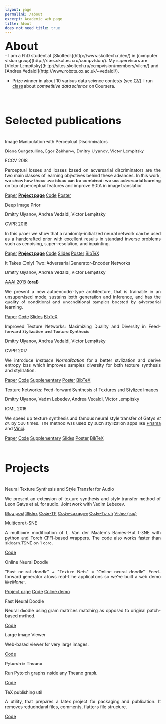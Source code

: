 ```yaml
---
layout: page
permalink: /about
excerpt: Academic web page
title: About
does_not_need_title: true
---
```

<h1 style="margin:0px; font-size: 36px">About</h1>
- I am a PhD student at [Skoltech](http://www.skoltech.ru/en/) in [computer vision group](http://sites.skoltech.ru/compvision/). My supervisors are [Victor Lempitsky](http://sites.skoltech.ru/compvision/members/vilem/) and [Andrea Vedaldi](http://www.robots.ox.ac.uk/~vedaldi/).

- Prize winner in about 10 various data science contests (see [CV](https://docs.google.com/document/d/1eRQ41fevLl9o95lJbF19ldk5SzooeX1jp-Bxx8gA9m0/edit?usp=sharing)). I run [class](https://www.coursera.org/learn/competitive-data-science) about *competitive data science* on Coursera.

<br/>
<div class="scaleIcons">
<center>
    <a class="hovernounderline" href="https://docs.google.com/document/d/1eRQ41fevLl9o95lJbF19ldk5SzooeX1jp-Bxx8gA9m0/edit?usp=sharing">
        <i class="svg-icon cv"></i>
    </a>
    <a class="hovernounderline" href="https://www.twitter.com/{{ site.footer-links.twitter }}">
        <i class="svg-icon twitter"></i>
    </a>
    <a class="hovernounderline" href="https://github.com/{{ site.footer-links.github }}">
        <i class="svg-icon github"></i>
    </a>
    <a class="hovernounderline" href="https://www.linkedin.com/in/{{ site.footer-links.linkedin }}">
        <i class="svg-icon linkedin"></i>
    </a>
</center>
</div>
<h1 style="font-size: 36px">Selected publications</h1>
<!-- <> -->
<div class="row publications">
    <div class="col-sm-5 vcenter marginbottom">
        <img class="img-responsive pub-image" src="/assets/about/perceptual_gan.png" alt=""/>
    </div>
    <div class="col-sm-7 vcenter" style="margin-right: -4px; text-align: justify;">
        <p class="title">Image Manipulation with Perceptual Discriminators</p>
        <p class="authors">Diana Sungatullina, Egor Zakharov, Dmitry Ulyanov, Victor Lempitsky</p>
        <p class="conf">ECCV 2018</p>
        <p class="description">
            Perceptual losses and losses based on adversarial discriminators are the two main classes of learning objectives behind these advances. In this work, we show how
            these two ideas can be combined: we use adversarial learning on top of perceptual features and improve SOtA in image translation.  
        </p>
        <div class="links">
            <a href="http://openaccess.thecvf.com/content_ECCV_2018/papers/Diana_Sungatullina_Image_Manipulation_with_ECCV_2018_paper.pdf">Paper</a>
            <a href="https://egorzakharov.github.io/perceptual_gan" style="font-weight: bold;">Project page</a>
            <a href="https://github.com/egorzakharov/PerceptualGAN">Code</a>
            <a href="https://box.skoltech.ru/index.php/s/J0pdkyYgxpMItWQ">Poster</a>
        </div>
    </div>
</div>
<div class="row publications">
    <div class="col-sm-5 vcenter marginbottom">
    	<img class="img-responsive pub-image" src="https://raw.githubusercontent.com/DmitryUlyanov/deep-image-prior/master/data/teaser_compiled.jpg" alt=""/>
    </div>
    <div class="col-sm-7 vcenter" style="margin-right: -4px; text-align: justify;">
		<p class="title">Deep Image Prior</p>
		<p class="authors">Dmitry Ulyanov, Andrea Vedaldi, Victor Lempitsky</p>
		<p class="conf">CVPR 2018</p>
		<p class="description">
			In this paper we show that a randomly-initialized neural network can be used as a handcrafted prior with excellent results in standard inverse problems such as denoising, super-resolution, and inpainting.
		</p>
        <div class="links">
    		<a href="https://sites.skoltech.ru/app/data/uploads/sites/25/2018/04/deep_image_prior.pdf">Paper</a>
    		<a href="/deep_image_prior" style="font-weight: bold;">Project page</a>
    		<a href="https://github.com/DmitryUlyanov/deep-image-prior">Code</a>
            <a href="https://drive.google.com/file/d/1fA5l1wWB0s17CIIgaXe9Gydxxgs5n98i/view?usp=sharing">Slides</a>
            <a href="https://drive.google.com/file/d/1dnpOnmeZF5qg5E-Bi4yMWOZDM_qmYyJA/view?usp=sharing">Poster</a>
            <a href="http://dblp.uni-trier.de/rec/bibtex/journals/corr/abs-1711-10925">BibTeX</a>
        </div>
	</div>
</div>
<div class="row publications border">
    <div class="col col-sm-5 vcenter marginbottom">
        <img class="img-responsive pub-image" src="/assets/about/age22.png" alt=""/>
    </div>
    <div class="col col-sm-7 vcenter" style="margin-right: -4px; text-align: justify;">
        <p class="title">It Takes (Only) Two: Adversarial Generator-Encoder Networks</p>
        <p class="authors">Dmitry Ulyanov, Andrea Vedaldi, Victor Lempitsky</p>
        <p class="conf1"><u>AAAI 2018</u> <b>(oral)</b></p>
        <p class="description">
        We present a new autoencoder-type architecture, that is trainable in an unsupervised mode, sustains both generation and inference, and has the quality of conditional and  unconditional samples boosted by adversarial learning.</p>
        <div class="links">
            <a href="http://sites.skoltech.ru/app/data/uploads/sites/25/2017/06/AGE.pdf">Paper</a>
            <a href="https://github.com/DmitryUlyanov/AGE">Code</a>
            <a href="https://drive.google.com/file/d/1rHcE_H9A0rRmziEcnzsIA_1rdBhHQFsn/view?usp=sharing">Slides</a>
            <a href="http://dblp.uni-trier.de/rec/bibtex/conf/aaai/UlyanovVL18">BibTeX</a>
        </div>
    </div>
</div>
<a name="texture_nets_v2"></a>
<div class="row publications border" >
    <div class="col col-sm-5 vcenter marginbottom">
        <img class="img-responsive pub-image" src="/assets/about/karya.png" alt=""/>
    </div>
    <div class="col col-sm-7 vcenter" style="margin-right: -4px; text-align: justify;" >
        <p class="title">Improved Texture Networks: Maximizing Quality and Diversity in Feed-forward Stylization and Texture Synthesis</p>
        <p class="authors">Dmitry Ulyanov, Andrea Vedaldi, Victor Lempitsky</p>
        <p class="conf">CVPR 2017</p>
        <p class="description">
        We introduce <i>Instance Normalization</i> for a better stylization and derive entropy loss which improves samples diversity for both texture synthesis and stylization.
        </p>
        <div class="links">
            <a href="http://sites.skoltech.ru/app/data/uploads/sites/25/2017/01/texture_nets_v2.pdf">Paper</a>
            <a href="https://github.com/DmitryUlyanov/texture_nets">Code</a>
            <a href="http://sites.skoltech.ru/app/data/uploads/sites/25/2017/01/texture_nets_v2_sup.pdf">Supplementary</a>
            <a href="https://drive.google.com/file/d/0B_-hq6gL70bUYWZaYV96elp3dzQ/view?usp=sharing">Poster</a>
            <a href="http://dblp.uni-trier.de/rec/bibtex1/conf/cvpr/UlyanovVL17">BibTeX</a>   
        </div>
    </div>
</div> 
<div class="row publications border">
    <div class="col col-sm-5 vcenter marginbottom">
        <img class="img-responsive pub-image" src="/assets/about/texture_nets_img.png" alt=""/>
    </div>
    <div class="col col-sm-7 vcenter" style="margin-right: -4px; text-align: justify;">
        <p class="title">Texture Networks: Feed-forward Synthesis of Textures and Stylized Images</p>
        <p class="authors">Dmitry Ulyanov, Vadim Lebedev, Andrea Vedaldi, Victor Lempitsky</p>
        <p class="conf">ICML 2016</p>
                        <p class="description">
        We speed up texture synthesis and famous neural style transfer of Gatys <i>et al.</i> by 500 times. The method was used by such stylization apps like <a href="http://prisma-ai.com/">Prisma</a> and <a href="http://vinci.camera/">Vinci</a>.
        </p>
        <div class="links">
            <a href="http://jmlr.org/proceedings/papers/v48/ulyanov16.pdf">Paper</a>
            <a href="https://github.com/DmitryUlyanov/texture_nets">Code</a>
            <a href="http://jmlr.org/proceedings/papers/v48/ulyanov16-supp.pdf">Supplementary</a>
            <a href="https://drive.google.com/file/d/0B_-hq6gL70bUdDBCUHVJWVlWWjQ/view?usp=sharing">Slides</a>
            <a href="https://drive.google.com/file/d/0B_-hq6gL70bURnZFcnRNemppWW8/view?usp=sharing">Poster</a>
            <a href="http://dblp.uni-trier.de/rec/bibtex0/conf/icml/UlyanovLVL16">BibTeX</a>
        </div>
    </div> 
</div>


<br/>
<h1 style="font-size: 36px">Projects</h1>
<!-- < -->
<!-- <div id="projects"> -->
<div class="row projects">                       
    <div class="col col-sm-3 vcenter imgcol marginbottom">
        <img class="img-responsive proj-img" src="/assets/about/spectr.jpg" alt=""/>
    </div>
    <div class="col col-sm-9 vcenter" style="margin-right: -4px; text-align: justify;">
        <p class="title">Neural Texture Synthesis and Style Transfer for Audio</p>
        <p class="description">
        We present an extension of texture synthesis and style transfer method of Leon Gatys et al. for audio. Joint work with Vadim Lebedev.
        </p>
        <div class="links">
            <a href="https://dmitryulyanov.github.io/audio-texture-synthesis-and-style-transfer/">Blog post</a>
            <a href="http://sites.skoltech.ru/app/data/uploads/sites/25/2017/09/Audio_style_transfer.pdf">Slides</a>
            <a href="https://github.com/DmitryUlyanov/neural-style-audio-tf">Code-TF</a>
            <a href="https://github.com/vadim-v-lebedev/audio_style_tranfer">Code-Lasagne</a>
            <a href="https://github.com/DmitryUlyanov/neural-style-audio-torch">Code-Torch</a>
            <a href="https://www.youtube.com/watch?v=HgTcKi8-qcM">Video (rus)</a>
        </div>
    </div>
</div>
<div class="row projects border">                       
    <div class="col col-sm-3 vcenter imgcol marginbottom">
        <img class="img-responsive proj-img" src="/assets/about/multicore-tsne.png" alt=""/>
    </div>
    <div class="col col-sm-9 vcenter" style="margin-right: -4px; text-align: justify;">
        <p class="title">Multicore t-SNE</p>
        <p class="description">
        A multicore modification of L. Van der Maaten's Barnes-Hut t-SNE with python and Torch CFFI-based wrappers. The code also works faster than sklearn.TSNE on 1 core.
        </p>
        <div class="links">
            <a href="https://github.com/DmitryUlyanov/Multicore-TSNE">Code</a>
        </div>
    </div>
</div>
<div class="row projects border">                       
    <div class="col col-sm-3 vcenter imgcol marginbottom">
        <img class="img-responsive proj-img" src="/assets/about/online-doodle.png" alt=""/>
    </div>
    <div class="col col-sm-9 vcenter" style="margin-right: -4px; text-align: justify;">
        <p class="title">Online Neural Doodle</p>
        <p class="description">
        "Fast neural doodle" + "Texture Nets" = "Online neural doodle". Feed-forward generator allows real-time applications so we've built a web demo <i>likeMonet</i>.
        </p>
        <div class="links">
            <a href="https://dmitryulyanov.github.io/feed-forward-neural-doodle/">Project page</a>
            <a href="https://github.com/DmitryUlyanov/online-neural-doodle">Code</a>
            <a href="https://likemo.net/">Online demo</a>
        </div>
    </div>
</div>
<div class="row projects border">                       
    <div class="col col-sm-3 vcenter imgcol marginbottom">
        <img class="img-responsive proj-img" src="/assets/about/fast-doodle.png" alt="">
    </div>
    <div class="col col-sm-9 vcenter" style="margin-right: -4px; text-align: justify;">
        <p class="title">Fast Neural Doodle</p>
        <p class="description">
        Neural doodle using gram matrices matching as opposed to original patch-based method.
        </p>
        <div class="links">
            <a href="https://github.com/DmitryUlyanov/fast-neural-doodle">Code</a>
        </div>
    </div>
</div>
<div class="row projects border">                       
    <div class="col col-sm-3 vcenter imgcol marginbottom">
        <img class="img-responsive proj-img" src="/assets/about/large-image-viewer.jpg" alt=""/>
    </div>
    <div class="col col-sm-9 vcenter" style="margin-right: -4px; text-align: justify;">
        <p class="title">Large Image Viewer</p>
        <p class="description">
        Web-based viewer for very large images.
        </p>
        <div class="links">
            <a href="https://github.com/DmitryUlyanov/large-image-viewer">Code</a>
        </div>
    </div>
</div>
<div class="row projects border">                       
    <div class="col col-sm-3 vcenter imgcol marginbottom">
        <img class="img-responsive proj-img" src="/assets/about/pytorch_in_theano.png" alt=""/>
    </div>
    <div class="col col-sm-9 vcenter" style="margin-right: -4px; text-align: justify;">
        <p class="title">Pytorch in Theano</p>
        <p class="description">
        Run Pytorch graphs inside any Theano graph.
        </p>
        <div class="links">
            <a href="https://github.com/DmitryUlyanov/pytorch-in-theano">Code</a>
        </div>
    </div>
</div>
<div class="row projects border">                       
    <div class="col col-sm-3 vcenter imgcol marginbottom">
        <img class="img-responsive proj-img" src="/assets/about/pytorch_in_theano.png" alt=""/>
    </div>
    <div class="col col-sm-9 vcenter" style="margin-right: -4px; text-align: justify;">
        <p class="title">TeX publishing util</p>
        <p class="description">
        A utility, that prepares a latex project for packaging and publication. It removes redudndand files, comments, flattens file structure.
        </p>
        <div class="links">
            <a href="https://github.com/DmitryUlyanov/tex-publishing-util">Code</a>
        </div>
    </div>
</div>
<!-- </div> -->

